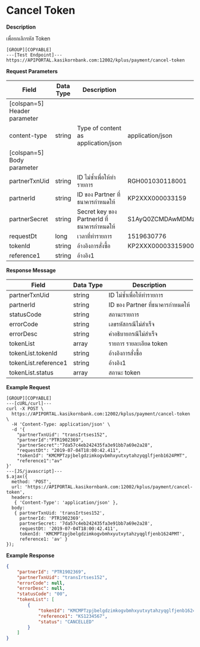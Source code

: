 # Cancel Token

**Description**

เพื่อยกเลิกรหัส Token

```
[GROUP][COPYABLE]
---[Test Endpoint]---
https://APIPORTAL.kasikornbank.com:12002/kplus/payment/cancel-token
```

**Request Parameters**

| Field                        | Data Type | Description                                | Example                                              | Mandatory |
| ---------------------------- | --------- | ------------------------------------------ | ---------------------------------------------------- | :-------: |
| [colspan=5] Header parameter |
| content-type                 | string    | Type of content as application/json        | application/json                                     |     Y     |
| [colspan=5] Body parameter   |
| partnerTxnUid                | string    | ID ไม่ซ้ำเพื่อให้ทำรายการ                  | RGH001030118001                                      |     Y     |
| partnerId                    | string    | ID ของ Partner ที่ธนาคารกำหนดให้           | KP2XXX000033159                                      |     Y     |
| partnerSecret                | string    | Secret key ของ PartnerId ที่ธนาคารกำหนดให้ | S1AyQ0ZCMDAwMDMzMTU5LWtwbHVzLXNpdC0yYzJwLWZhY2Vib29r |     Y     |
| requestDt                    | long      | เวลาที่ทำรายการ                            | 1519630776                                           |     Y     |
| tokenId                      | string    | อ้างอิงการสั่งซื้อ                         | KP2XXX00003315900BBC3C374D644DE9F2BA5CDC189C27B      |     Y     |
| reference1                   | string    | อ้างอิง1                                   |                                                      |     Y     |

**Response Message**

| Field                | Data Type | Description                      |
| -------------------- | --------- | -------------------------------- |
| partnerTxnUid        | string    | ID ไม่ซ้ำเพื่อให้ทำรายการ        |
| partnerId            | string    | ID ของ Partner ที่ธนาคารกำหนดให้ |
| statusCode           | string    | สถานะรายการ                      |
| errorCode            | string    | เลขรหัสกรณีไม่สำเร็จ             |
| errorDesc            | string    | คำอธิบายกรณีไม่สำเร็จ            |
| tokenList            | array     | รายการ รายละเอียด token          |
| tokenList.tokenId    | string    | อ้างอิงการสั่งซื้อ               |
| tokenList.reference1 | string    | อ้างอิง1                         |
| tokenList.status     | array     | สถานะ token                      |

**Example Request**

```code
[GROUP][COPYABLE]
---[cURL/curl]---
curl -X POST \
  https://APIPORTAL.kasikornbank.com:12002/kplus/payment/cancel-token \
  -H 'Content-Type: application/json' \
  -d '{
    "partnerTxnUid": "transIrtses152",
    "partnerId":"PTR1902369",
    "partnerSecret":"7da57c4eb242435fa3e91bb7a69e2a28",
    "requestDt": "2019-07-04T18:00:42.411",
    "tokenId": "KMCMPTzpjbelgdzimkogvbmhxyutxytahzyqglfjenb1624PMT",
    "reference1":"av"
}'
---[JS/javascript]---
$.ajax({
  method: 'POST',
  url: 'https://APIPORTAL.kasikornbank.com:12002/kplus/payment/cancel-token',
  headers:
   { 'Content-Type': 'application/json' },
  body:
   { partnerTxnUid: 'transIrtses152',
     partnerId: 'PTR1902369',
     partnerSecret: '7da57c4eb242435fa3e91bb7a69e2a28',
     requestDt: '2019-07-04T18:00:42.411',
     tokenId: 'KMCMPTzpjbelgdzimkogvbmhxyutxytahzyqglfjenb1624PMT',
     reference1: 'av' }
});
```

**Example Response**

```json
{
    "partnerId": "PTR1902369",
    "partnerTxnUid": "transIrtses152",
    "errorCode": null,
    "errorDesc": null,
    "statusCode": "00",
    "tokenList": [
        {
            "tokenId": "KMCMPTzpjbelgdzimkogvbmhxyutxytahzyqglfjenb1624PMT",
            "reference1": "KS1234567",
            "status": "CANCELLED"
        }
    ]
}
```
